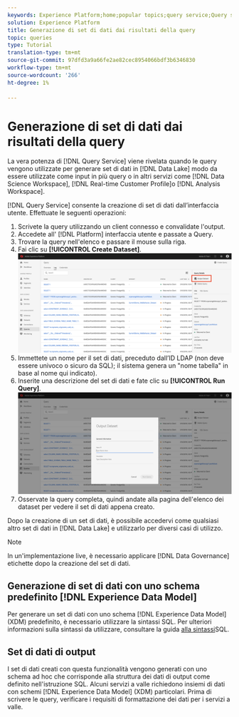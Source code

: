 ```yaml
---
keywords: Experience Platform;home;popular topics;query service;Query service;generate datasets;generate dataset;create dataset;
solution: Experience Platform
title: Generazione di set di dati dai risultati della query
topic: queries
type: Tutorial
translation-type: tm+mt
source-git-commit: 97dfd3a9a66fe2ae82cec8954066bdf3b6346830
workflow-type: tm+mt
source-wordcount: '266'
ht-degree: 1%

---
```



# Generazione di set di dati dai risultati della query

La vera potenza di [!DNL Query Service] viene rivelata quando le query vengono utilizzate per generare set di dati in [!DNL Data Lake] modo da essere utilizzate come input in più query o in altri servizi come [!DNL Data Science Workspace], [!DNL Real-time Customer Profile]o [!DNL Analysis Workspace].

[!DNL Query Service] consente la creazione di set di dati dall’interfaccia utente. Effettuate le seguenti operazioni:

1. Scrivete la query utilizzando un client connesso e convalidate l&#39;output.
2. Accedete all&#39; [!DNL Platform] interfaccia utente e passate a Query.
3. Trovare la query nell&#39;elenco e passare il mouse sulla riga.
4. Fai clic su **[!UICONTROL Create Dataset]**. ![Immagine](../images/queries/create-datasets/click-create-dataset.png)
5. Immettete un nome per il set di dati, preceduto dall’ID LDAP (non deve essere univoco o sicuro da SQL); il sistema genera un &quot;nome tabella&quot; in base al nome qui indicato).
6. Inserite una descrizione del set di dati e fate clic su **[!UICONTROL Run Query]**.![Immagine](../images/queries/create-datasets/run-query.png)
7. Osservate la query completa, quindi andate alla pagina dell&#39;elenco dei dataset per vedere il set di dati appena creato.

Dopo la creazione di un set di dati, è possibile accedervi come qualsiasi altro set di dati in [!DNL Data Lake] e utilizzarlo per diversi casi di utilizzo.

>[!NOTE]
>
>In un&#39;implementazione live, è necessario applicare [!DNL Data Governance] etichette dopo la creazione del set di dati.

## Generazione di set di dati con uno schema predefinito [!DNL Experience Data Model]

Per generare un set di dati con uno schema [!DNL Experience Data Model] (XDM) predefinito, è necessario utilizzare la sintassi SQL. Per ulteriori informazioni sulla sintassi da utilizzare, consultare la guida [alla sintassi](../sql/syntax.md#create-table-as-select)SQL.

## Set di dati di output

I set di dati creati con questa funzionalità vengono generati con uno schema ad hoc che corrisponde alla struttura dei dati di output come definito nell&#39;istruzione SQL. Alcuni servizi a valle richiedono insiemi di dati con schemi [!DNL Experience Data Model] (XDM) particolari. Prima di scrivere le query, verificare i requisiti di formattazione dei dati per i servizi a valle.